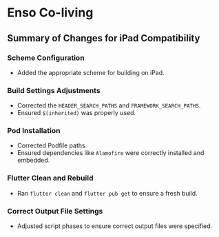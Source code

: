 # Enso Co-living

## Summary of Changes for iPad Compatibility

### Scheme Configuration
- Added the appropriate scheme for building on iPad.

### Build Settings Adjustments
- Corrected the `HEADER_SEARCH_PATHS` and `FRAMEWORK_SEARCH_PATHS`.
- Ensured `$(inherited)` was properly used.

### Pod Installation
- Corrected Podfile paths.
- Ensured dependencies like `Alamofire` were correctly installed and embedded.

### Flutter Clean and Rebuild
- Ran `flutter clean` and `flutter pub get` to ensure a fresh build.

### Correct Output File Settings
- Adjusted script phases to ensure correct output files were specified.
